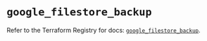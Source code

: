 # `google_filestore_backup`

Refer to the Terraform Registry for docs: [`google_filestore_backup`](https://registry.terraform.io/providers/hashicorp/google/6.23.0/docs/resources/filestore_backup).
